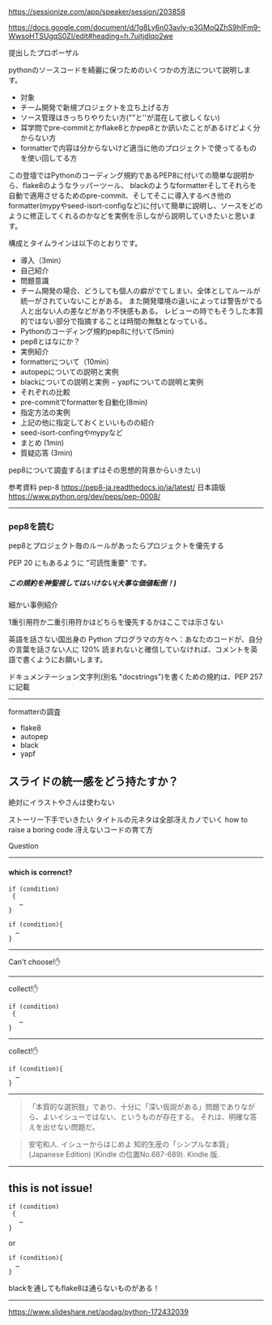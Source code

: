 https://sessionize.com/app/speaker/session/203858

https://docs.google.com/document/d/1g8Ly6n03avly-p3GMoQZhS9hIFm9-WwsoHTSUgqS0ZI/edit#heading=h.7uitjdlqo2we


提出したプロポーザル

pythonのソースコードを綺麗に保つためのいくつかの方法について説明します。
- 対象
- チーム開発で新規プロジェクトを立ち上げる方
- ソース管理はきっちりやりたい方(""と''が混在して欲しくない)
- 耳学問でpre-commitとかflake8とかpep8とか訊いたことがあるけどよく分からない方
- formatterで内容は分からないけど適当に他のプロジェクトで使ってるものを使い回してる方


この登壇ではPythonのコーディング規約であるPEP8に付いての簡単な説明から、flake8のようなラッパーツール、
blackのようなformatterそしてそれらを自動で適用させるためのpre-commit、そしてそこに導入するべき他のformatter(mypyやseed-isort-configなど)に付いて簡単に説明し、ソースをどのように修正してくれるのかなどを実例を示しながら説明していきたいと思います。


構成とタイムラインは以下のとおりです。
- 導入（3min）
- 自己紹介
- 問題意識
- チーム開発の場合、どうしても個人の癖がでてしまい、全体としてルールが統一がされていないことがある。 また開発環境の違いによっては警告がでる人と出ない人の差などがあり不快感もある。
レビューの時でもそうした本質的ではない部分で指摘することは時間の無駄となっている。
- Pythonのコーディング規約pep8に付いて(5min)
- pep8とはなにか？
- 実例紹介
- formatterについて（10min）
- autopepについての説明と実例
- blackについての説明と実例
− yapfについての説明と実例
- それぞれの比較
- pre-commitでformatterを自動化(8min)
- 指定方法の実例
- 上記の他に指定しておくといいものの紹介
- seed-isort-confingやmypyなど
- まとめ (1min)
- 質疑応答 (3min)




pep8について調査する(まずはその思想的背景からいきたい)

参考資料
pep-8
https://pep8-ja.readthedocs.io/ja/latest/
日本語版
https://www.python.org/dev/peps/pep-0008/

---
### pep8を読む

pep8とプロジェクト毎のルールがあったらプロジェクトを優先する

PEP 20 にもあるように "可読性重要" です。

##### この規約を神聖視してはいけない(大事な価値転倒！)

細かい事例紹介

1重引用符か二重引用符かはどちらを優先するかはここでは示さない

英語を話さない国出身の Python プログラマの方々へ：あなたのコードが、自分の言葉を話さない人に 120% 読まれないと確信していなければ、コメントを英語で書くようにお願いします。

ドキュメンテーション文字列(別名 "docstrings")を書くための規約は、PEP 257 に記載

----

formatterの調査
- flake8
- autopep
- black 
- yapf


## スライドの統一感をどう持たすか？
絶対にイラストやさんは使わない


ストーリー下手でいきたい
タイトルの元ネタは全部冴えカノでいく
how to raise a boring code
冴えないコードの育て方  


Question

---
 #### which is correnct?

```
if (condition)
 {
   …
}
```

```
if (condition){
  …
}
```
---

Can't choose!✋

---
collect!✋

```
if (condition)
 {
   …
}
```

---

collect!✋
```
if (condition){
  …
}
```

---
> 「本質的な選択肢」であり、十分に「深い仮説がある」問題でありながら、よいイシューではない、というものが存在する。
> それは、明確な答えを出せない問題だ。

> 安宅和人. イシューからはじめよ  知的生産の「シンプルな本質」 (Japanese Edition) (Kindle の位置No.687-689). Kindle 版. 
---


## this is not issue!

```
if (condition)
 {
   …
}
```

 or 

```
if (condition){
  …
}
```


blackを通してもflake8は通らないものがある！

---


https://www.slideshare.net/aodag/python-172432039